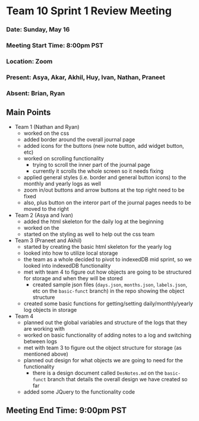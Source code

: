 # Team 10 Sprint 1 Review Meeting
### Date: Sunday, May 16
### Meeting Start Time: 8:00pm PST
### Location: Zoom
### Present: Asya, Akar, Akhil, Huy, Ivan, Nathan, Praneet
### Absent: Brian, Ryan
## Main Points
- Team 1 (Nathan and Ryan)
  - worked on the css
  - added border around the overall journal page
  - added icons for the buttons (new note button, add widget button, etc)
  - worked on scrolling functionality
    - trying to scroll the inner part of the journal page
    - currently it scrolls the whole screen so it needs fixing
  - applied general styles (i.e. border and general button icons) to the monthly and yearly logs as well
  - zoom in/out buttons and arrow buttons at the top right need to be fixed
  - also, plus button on the interor part of the journal pages needs to be moved to the right
- Team 2 (Asya and Ivan)
  - added the html skeleton for the daily log at the beginning
  - worked on the 
  - started on the styling as well to help out the css team
- Team 3 (Praneet and Akhil)
  - started by creating the basic html skeleton for the yearly log
  - looked into how to utilize local storage
  - the team as a whole decided to pivot to indexedDB mid sprint, so we looked into indexedDB functionality
  - met with team 4 to figure out how objects are going to be structured for storage and when they will be stored
    - created sample json files (`days.json`, `months.json`, `labels.json`, etc on the `basic-funct` branch) in the repo showing the object structure
  - created some basic functions for getting/setting daily/monthly/yearly log objects in storage
- Team 4
  - planned out the global variables and structure of the logs that they are working with
  - worked on basic functionality of adding notes to a log and switching between logs
  - met with team 3 to figure out the object structure for storage (as mentioned above)
  - planned out design for what objects we are going to need for the functionality
    - there is a design document called `DesNotes.md` on the `basic-funct` branch that details the overall design we have created so far
  - added some JQuery to the functionality code
## Meeting End Time: 9:00pm PST

